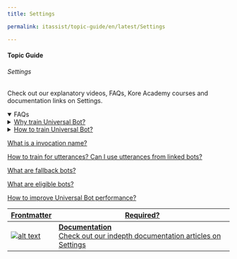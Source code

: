 ```yaml
---
title: Settings

permalink: itassist/topic-guide/en/latest/Settings

---
```


#### Topic Guide
###### Settings

 Check out our explanatory videos, FAQs, Kore Academy courses and documentation links on Settings.

<details open>
  <summary>FAQs
  </summary>
 <a class="nested-accordian-link" target="_blank" href="https://developer.kore.ai/docs/bots/advanced-topics/universal-bot/training-a-universal-bot/#">

  <details class="nested-details">
 
  <summary>Why train Universal Bot?
  </summary>

 
 Universal Bot needs to be trained in order to guide the process flow to the most relevant link bot(s) from which the intents are to be identified

  </details>
 </a>

  <a class="nested-accordian-link" target="_blank" href="https://developer.kore.ai/docs/bots/advanced-topics/universal-bot/training-a-universal-bot/#">
 
  <details class="nested-details">
 
  <summary>How to train Universal Bot?
  </summary>

  Training a universal bot includes:
    
    - providing Training Utterances or Invocation Names.
    - marking linked bots as Fallback Bots when no other linked bots are qualified from the training provided.
    - and reviewing the linked bot identification flow from the Utterance Testing module.

  </details>
 </a>
  
  <a class="doc-link" target="_blank" href="https://developer.kore.ai/docs/bots/advanced-topics/universal-bot/training-a-universal-bot/#Invocation_Names">
 
  What is a invocation name?

  </a>
 
 <a class="doc-link" target="_blank" href="https://developer.kore.ai/docs/bots/advanced-topics/universal-bot/training-a-universal-bot/#Utterances">
 
  How to train for utterances? Can I use utterances from linked bots?

 </a>
  
  <a class="doc-link" target="_blank" href="https://developer.kore.ai/docs/bots/advanced-topics/universal-bot/training-a-universal-bot/#Fallback_Bots">
 
  What are fallback bots?

 </a>
  
  <a class="doc-link" target="_blank" href="https://developer.kore.ai/docs/bots/advanced-topics/universal-bot/training-a-universal-bot/#Eligible_Bots">
 
  What are eligible bots?

 </a>
  
  <a class="doc-link" target="_blank" href="https://developer.kore.ai/docs/bots/advanced-topics/universal-bot/training-a-universal-bot/#Configurations">
 
  How to improve Universal Bot performance?

 </a>
  

 </details>

 <a class="doc-link" target="_blank" href="https://developer.kore.ai/docs/bots/advanced-topics/universal-bot/training-a-universal-bot/#Settings">
 

| Frontmatter | Required? |
|-------------|-------------|
| ![alt text](images/docIcon.svg "Title") | **Documentation**  <br /> Check out our indepth documentation articles on Settings | 


</a>
